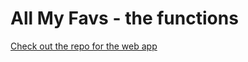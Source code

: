 # All My Favs - the functions

[Check out the repo for the web app](https://github.com/davidhartsough/all-my-favs-web-app)
